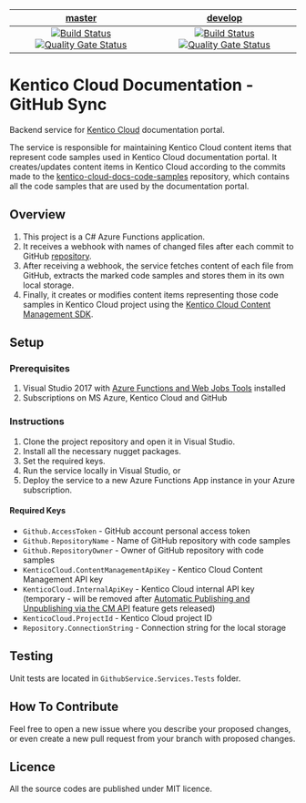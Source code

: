 | [master](https://github.com/Kentico/kentico-cloud-docs-github-sync/tree/master) | [develop](https://github.com/Kentico/kentico-cloud-docs-github-sync/tree/develop) |
|:---:|:---:|
| [![Build Status](https://travis-ci.com/Kentico/kentico-cloud-docs-github-sync.svg?branch=master)](https://travis-ci.com/Kentico/kentico-cloud-docs-github-sync/branches) [![Quality Gate Status](https://sonarcloud.io/api/project_badges/measure?branch=master&project=Kentico_kentico-cloud-docs-github-sync&metric=alert_status)](https://sonarcloud.io/dashboard?id=Kentico_kentico-cloud-docs-github-sync&branch=master) | [![Build Status](https://travis-ci.com/Kentico/kentico-cloud-docs-github-sync.svg?branch=develop)](https://travis-ci.com/Kentico/kentico-cloud-docs-github-sync/branches) [![Quality Gate Status](https://sonarcloud.io/api/project_badges/measure?branch=develop&project=Kentico_kentico-cloud-docs-github-sync&metric=alert_status)](https://sonarcloud.io/dashboard?id=Kentico_kentico-cloud-docs-github-sync&branch=develop) |


# Kentico Cloud Documentation - GitHub Sync

Backend service for [Kentico Cloud](https://app.kenticocloud.com/) documentation portal.

The service is responsible for maintaining Kentico Cloud content items that represent code samples used in Kentico Cloud documentation portal.
It creates/updates content items in Kentico Cloud according to the commits made to the [kentico-cloud-docs-code-samples](https://github.com/Kentico/kentico-cloud-docs-samples) repository, which contains all the code samples that are used by the documentation portal.

## Overview
1. This project is a C# Azure Functions application.
2. It receives a webhook with names of changed files after each commit to GitHub [repository](https://github.com/Kentico/kentico-cloud-docs-samples).
3. After receiving a webhook, the service fetches content of each file from GitHub, extracts the marked code samples and stores them in its own local storage.
4. Finally, it creates or modifies content items representing those code samples in Kentico Cloud project using the [Kentico Cloud Content Management SDK](https://github.com/Kentico/content-management-sdk-net).

## Setup

### Prerequisites
1. Visual Studio 2017 with [Azure Functions and Web Jobs Tools](https://marketplace.visualstudio.com/items?itemName=VisualStudioWebandAzureTools.AzureFunctionsandWebJobsTools) installed
2. Subscriptions on MS Azure, Kentico Cloud and GitHub

### Instructions
1. Clone the project repository and open it in Visual Studio.
2. Install all the necessary nugget packages.
3. Set the required keys.
4. Run the service locally in Visual Studio, or
5. Deploy the service to a new Azure Functions App instance in your Azure subscription.

#### Required Keys
* `Github.AccessToken` - GitHub account personal access token
* `Github.RepositoryName` - Name of GitHub repository with code samples
* `Github.RepositoryOwner` - Owner of GitHub repository with code samples
* `KenticoCloud.ContentManagementApiKey` - Kentico Cloud Content Management API key
* `KenticoCloud.InternalApiKey` - Kentico Cloud internal API key (temporary - will be removed after [Automatic Publishing and Unpublishing via the CM API](https://kenticocloud.com/roadmap) feature gets released)
* `KenticoCloud.ProjectId` - Kentico Cloud project ID
* `Repository.ConnectionString` - Connection string for the local storage

## Testing
Unit tests are located in `GithubService.Services.Tests` folder.

## How To Contribute
Feel free to open a new issue where you describe your proposed changes, or even create a new pull request from your branch with proposed changes.

## Licence
All the source codes are published under MIT licence.
